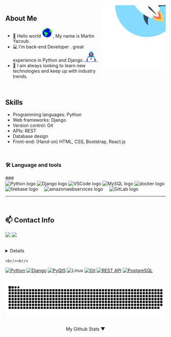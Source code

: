 <!-- Martin Yacoub Back-end & Web Dev   -->

<a>
<img src="Media/startup-rocket-svgrepo-com.svg" align="right" height="200" width="200" >
</a>

## About Me

- 👋 Hello world <img src="Media/earth.gif" width="30px"> , My name is Martin Yacoub.
- 💻 I’m back-end Developer . great experience in Python and Django.<img src="Media/developer.gif" width="45px">
- 👀 I am always looking to learn new technologies and keep up with industry trends.

<br/>

## Skills

- Programming languages: Python
- Web frameworks: Django
- Version control: Git
- APIs: REST
- Database design
- Front-end: (Hand-on) HTML, CSS, Bootstrap, React.js

<br/>
<h3 align="left">🛠 Language and tools</h3>
###

<div align="left">
<img src="https://cdn.jsdelivr.net/gh/devicons/devicon/icons/python/python-plain-wordmark.svg" height="40" alt="Python logo" />
<img src="https://cdn.jsdelivr.net/gh/devicons/devicon/icons/django/django-plain.svg" height="40" alt="Django logo" />
<img src="https://cdn.jsdelivr.net/gh/devicons/devicon/icons/vscode/vscode-original-wordmark.svg" height="40" alt="VSCode logo" />
<img src="https://cdn.jsdelivr.net/gh/devicons/devicon/icons/mysql/mysql-plain-wordmark.svg" height="40" alt="MySQL logo" />
<img src="https://cdn.jsdelivr.net/gh/devicons/devicon/icons/docker/docker-plain-wordmark.svg" height="40" alt="docker logo"  />
  <img src="https://cdn.jsdelivr.net/gh/devicons/devicon/icons/firebase/firebase-plain-wordmark.svg" height="40" alt="firebase logo"  />
  <img width="12" />
  <img src="https://cdn.jsdelivr.net/gh/devicons/devicon/icons/amazonwebservices/amazonwebservices-original.svg" height="40" alt="amazonwebservices logo"  />
  <img width="12" />
  <img src="https://cdn.jsdelivr.net/gh/devicons/devicon/icons/gitlab/gitlab-original-wordmark.svg" height="40" alt="GitLab logo" />

</div>

---

<br/>

## 📫 Contact Info

<p align="left">
<a href="https://www.linkedin.com/in/martin-yacoub/" target="blank"><img src="https://img.icons8.com/color/35/000000/linkedin.png"/></a>
<a href="mailto:abomilad7323@gmail.com" target="blank"><img src="https://img.icons8.com/color/35/000000/email.png"/></a>
</p>
<br/>
<details>

</details>

`<br/><br/>`

[![Python](https://img.shields.io/badge/python-3670A0?style=for-the-badge&logo=python&logoColor=ffdd54)](https://www.python.org/)
[![Django](https://img.shields.io/badge/Django-092E20?style=for-the-badge&logo=django&logoColor=white)](https://www.djangoproject.com/)
[![PyQt5](https://img.shields.io/badge/PyQt5-6CADDF?style=for-the-badge&logo=python&logoColor=ffffff)](https://pypi.org/project/PyQt5/)
![Linux](https://img.shields.io/badge/Linux-FCC624?style=for-the-badge&logo=linux&logoColor=black)
[![Git](https://img.shields.io/badge/Git-F05032?style=for-the-badge&logo=git&logoColor=white)](https://git-scm.com/)
[![REST API](https://img.shields.io/badge/REST%20API-2BAF2B?style=for-the-badge&logo=api&logoColor=white)](https://en.wikipedia.org/wiki/Representational_state_transfer)
[![PostgreSQL](https://img.shields.io/badge/PostgreSQL-336791?style=for-the-badge&logo=postgresql&logoColor=white)](https://www.postgresql.org/)

<br clear="both">

<img src="https://raw.githubusercontent.com/itsjustmartin/itsjustmartin/dist/snake.svg" alt="Snake animation" />

###
<summary>
    <p align="center" > My Github Stats ▼</p>
</summary>
